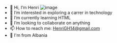 



- 👋 Hi, I’m Henri                                               ![image](https://github.com/Henrit14/Henrit14/assets/159345046/adf903c9-6d4f-45d2-b724-3f7adf699304)
- 👀 I’m interested in exploring a carrer in technology
- 📝 I’m currently learning HTML
- 🧠 I’m looking to collaborate on anything
- 📫 How to reach me: HenriGH14@gmail.com
- 🦅 I'm from Albania

<!---
Henrit14/Henrit14 is a ✨ special ✨ repository because its `README.md` (this file) appears on your GitHub profile.
You can click the Preview link to take a look at your changes.
--->
